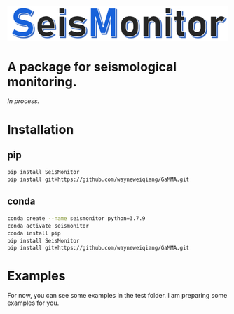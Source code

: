 ![seismonitor](docs/figures/seismonitor.PNG)     
# A package for seismological monitoring.

*In process.*

# Installation

## pip
```bash
pip install SeisMonitor
pip install git+https://github.com/wayneweiqiang/GaMMA.git
```
## conda
```bash
conda create --name seismonitor python=3.7.9
conda activate seismonitor
conda install pip
pip install SeisMonitor
pip install git+https://github.com/wayneweiqiang/GaMMA.git
```


# Examples

For now, you can see some examples in the test folder. I am preparing some examples for you.
